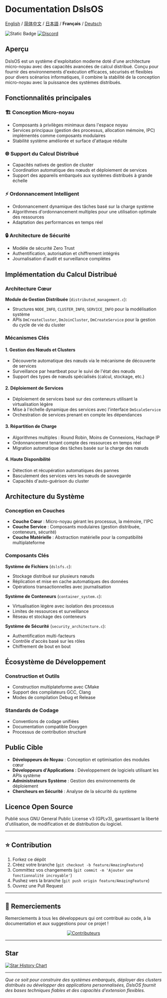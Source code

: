 ﻿# Documentation DslsOS

[English](README.md) / [简体中文](README_CN.md) / [日本語](README_JP.md) / **Français** / [Deutsch](README_DE.md)

![Static Badge](https://img.shields.io/badge/License_GPLv3-0?logo=gnu&color=8A2BE2)
[![Discord](https://img.shields.io/discord/1423859793101328386?logo=discord&labelColor=%20%235462eb&logoColor=%20%23f5f5f5&color=%20%235462eb)](https://discord.gg/xz5pEK7XRR)

## Aperçu

DslsOS est un système d'exploitation moderne doté d'une architecture micro-noyau avec des capacités avancées de calcul distribué. Conçu pour fournir des environnements d'exécution efficaces, sécurisés et flexibles pour divers scénarios informatiques, il combine la stabilité de la conception micro-noyau avec la puissance des systèmes distribués.

## Fonctionnalités principales

### 🏗️ Conception Micro-noyau
- Composants à privilèges minimaux dans l'espace noyau
- Services principaux (gestion des processus, allocation mémoire, IPC) implémentés comme composants modulaires
- Stabilité système améliorée et surface d'attaque réduite

### 🌐 Support du Calcul Distribué
- Capacités natives de gestion de cluster
- Coordination automatique des nœuds et déploiement de services
- Support des appareils embarqués aux systèmes distribués à grande échelle

### ⚡ Ordonnancement Intelligent
- Ordonnancement dynamique des tâches basé sur la charge système
- Algorithmes d'ordonnancement multiples pour une utilisation optimale des ressources
- Adaptation des performances en temps réel

### 🔒 Architecture de Sécurité
- Modèle de sécurité Zero Trust
- Authentification, autorisation et chiffrement intégrés
- Journalisation d'audit et surveillance complètes

## Implémentation du Calcul Distribué

### Architecture Cœur

**Module de Gestion Distribuée** (`distributed_management.c`):
- Structures `NODE_INFO`, `CLUSTER_INFO`, `SERVICE_INFO` pour la modélisation système
- APIs `DmCreateCluster`, `DmJoinCluster`, `DmCreateService` pour la gestion du cycle de vie du cluster

### Mécanismes Clés

#### 1. Gestion des Nœuds et Clusters
- Découverte automatique des nœuds via le mécanisme de découverte de services
- Surveillance par heartbeat pour le suivi de l'état des nœuds
- Support des types de nœuds spécialisés (calcul, stockage, etc.)

#### 2. Déploiement de Services
- Déploiement de services basé sur des conteneurs utilisant la virtualisation légère
- Mise à l'échelle dynamique des services avec l'interface `DmScaleService`
- Orchestration de services prenant en compte les dépendances

#### 3. Répartition de Charge
- Algorithmes multiples : Round Robin, Moins de Connexions, Hachage IP
- Ordonnancement tenant compte des ressources en temps réel
- Migration automatique des tâches basée sur la charge des nœuds

#### 4. Haute Disponibilité
- Détection et récupération automatiques des pannes
- Basculement des services vers les nœuds de sauvegarde
- Capacités d'auto-guérison du cluster

## Architecture du Système

### Conception en Couches
- **Couche Cœur** : Micro-noyau gérant les processus, la mémoire, l'IPC
- **Couche Service** : Composants modulaires (gestion distribuée, conteneurs, sécurité)
- **Couche Matérielle** : Abstraction matérielle pour la compatibilité multiplateforme

### Composants Clés

**Système de Fichiers** (`dslsfs.c`):
- Stockage distribué sur plusieurs nœuds
- Réplication et mise en cache automatiques des données
- Opérations transactionnelles avec journalisation

**Système de Conteneurs** (`container_system.c`):
- Virtualisation légère avec isolation des processus
- Limites de ressources et surveillance
- Réseau et stockage des conteneurs

**Système de Sécurité** (`security_architecture.c`):
- Authentification multi-facteurs
- Contrôle d'accès basé sur les rôles
- Chiffrement de bout en bout

## Écosystème de Développement

### Construction et Outils
- Construction multiplateforme avec CMake
- Support des compilateurs GCC, Clang
- Modes de compilation Debug et Release

### Standards de Codage
- Conventions de codage unifiées
- Documentation compatible Doxygen
- Processus de contribution structuré

## Public Cible

- **Développeurs de Noyau** : Conception et optimisation des modules cœur
- **Développeurs d'Applications** : Développement de logiciels utilisant les APIs système
- **Administrateurs Système** : Gestion des environnements de déploiement
- **Chercheurs en Sécurité** : Analyse de la sécurité du système

## Licence Open Source

Publié sous GNU General Public License v3 (GPLv3), garantissant la liberté d'utilisation, de modification et de distribution du logiciel.

---

## ⭐ Contribution

1. Forkez ce dépôt
2. Créez votre branche (`git checkout -b feature/AmazingFeature`)
3. Committez vos changements (`git commit -m 'Ajouter une fonctionnalité incroyable'`)
4. Pushez vers la branche (`git push origin feature/AmazingFeature`)
5. Ouvrez une Pull Request

---

## 🌟 Remerciements

Remerciements à tous les développeurs qui ont contribué au code, à la documentation et aux suggestions pour ce projet !

<p align="center">
  <a href="https://github.com/DslsDZC/DslsOS/graphs/contributors">
    <img src="https://contrib.rocks/image?repo=DslsDZC/DslsOS" alt="Contributeurs">
  </a>
</p>

---

## Star

[![Star History Chart](https://api.star-history.com/svg?repos=DslsDZC/DslsOS&type=Date)](https://star-history.com/#DslsDZC/DslsOS&Date)

---

*Que ce soit pour construire des systèmes embarqués, déployer des clusters distribués ou développer des applications personnalisées, DslsOS fournit des bases techniques fiables et des capacités d'extension flexibles.*
